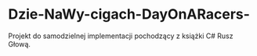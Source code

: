 # Dzie-NaWy-cigach-DayOnARacers-
Projekt do samodzielnej implementacji pochodzący z książki C# Rusz Głową.
